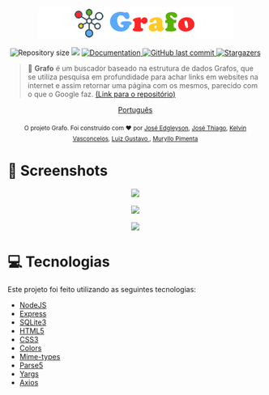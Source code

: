 <p align="center">
   <img src="./GrafoProject/grafo.png" width=""/>
</p>

<p align="center">
	
  <img alt="Repository size" src="https://img.shields.io/github/repo-size/MurylloEx/Grafo?color=5aaafa">

  <img src="https://img.shields.io/badge/version-1.0.0-ff2626.svg?cacheSeconds=2592000" />
  <a href="https://github.com/MurylloEx/Grafo/#readme">
    <img alt="Documentation" src="https://img.shields.io/badge/documentation-yes-ffc926.svg" target="_blank" />
  </a>
   <a href="https://github.com/MurylloEx/Grafo/commits/master">
      <img alt="GitHub last commit" src="https://img.shields.io/github/last-commit/MurylloEx/Grafo?color=59b200">
  </a>
   <a href="https://github.com/MurylloEx/Grafo/stargazers">
      <img alt="Stargazers" src="https://img.shields.io/github/stars/MurylloEx/Grafo?color=ff2626&logo=github">
   </a>
</p>

> 📑 **Grafo** é um buscador baseado na estrutura de dados Grafos, que se utiliza pesquisa em profundidade para achar links em websites na internet e assim retornar uma página com os mesmos, parecido com o que o Google faz. [(Link para o repositório)](https://github.com/MurylloEx/Grafo)

<p align="center">
    <a href="README.md">Português</a>
</p>

<div align="center">
  <sub>O projeto Grafo. Foi construído com ❤︎ por
    <a href="https://github.com/#">José Edgleyson</a>, <a href="https://github.com/#">José Thiago</a>, <a href="https://github.com/KelvinVasconcelos">Kelvin Vasconcelos</a>, <a href="https://github.com/tonicprism">Luiz Gustavo </a>, <a href="https://github.com/MurylloEx">Muryllo Pimenta</a>
  </sub>
</div>

# 📸 Screenshots

<p align="center">
   <img src="https://user-images.githubusercontent.com/32225687/98737839-960d2b00-2385-11eb-8445-cc7b70f8da15.png" />
</p>
<p align="center">
   <img src="https://user-images.githubusercontent.com/32225687/98738035-dd93b700-2385-11eb-9b0d-fe8e5cbe8b40.png" />
</p>
<p align="center">
   <img src="https://user-images.githubusercontent.com/32225687/98738093-f308e100-2385-11eb-84ca-3527b0944552.png" />
</p>

# :computer: Tecnologias

Este projeto foi feito utilizando as seguintes tecnologias:

- [NodeJS](https://nodejs.org/en/about/)
- [Express](https://expressjs.com/pt-br/)
- [SQLite3](https://www.npmjs.com/package/sqlite3)
- [HTML5](https://developer.mozilla.org/pt-BR/docs/Web/HTML/HTML5)
- [CSS3](https://developer.mozilla.org/pt-BR/docs/Web/CSS)
- [Colors](https://www.npmjs.com/package/colors)
- [Mime-types](https://www.npmjs.com/package/mime-types)
- [Parse5](https://www.npmjs.com/package/parse5)
- [Yargs](https://www.npmjs.com/package/yargs)
- [Axios](https://www.npmjs.com/package/axios)

